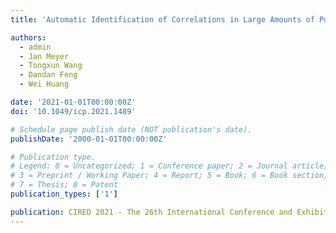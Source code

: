 ```yaml
---
title: 'Automatic Identification of Correlations in Large Amounts of Power Quality Data from Long-Term Measurement Campaigns'

authors:
  - admin
  - Jan Meyer
  - Tongxun Wang
  - Dandan Feng
  - Wei Huang

date: '2021-01-01T00:00:00Z'
doi: '10.1049/icp.2021.1489'

# Schedule page publish date (NOT publication's date).
publishDate: '2000-01-01T00:00:00Z'

# Publication type.
# Legend: 0 = Uncategorized; 1 = Conference paper; 2 = Journal article;
# 3 = Preprint / Working Paper; 4 = Report; 5 = Book; 6 = Book section;
# 7 = Thesis; 8 = Patent
publication_types: ['1']

publication: CIRED 2021 - The 26th International Conference and Exhibition on Electricity Distribution
---
```

